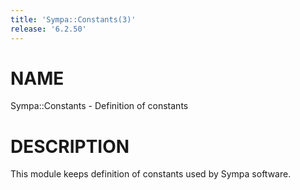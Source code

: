 ```yaml
---
title: 'Sympa::Constants(3)'
release: '6.2.50'
---
```


# NAME

Sympa::Constants - Definition of constants

# DESCRIPTION

This module keeps definition of constants used by Sympa software.

